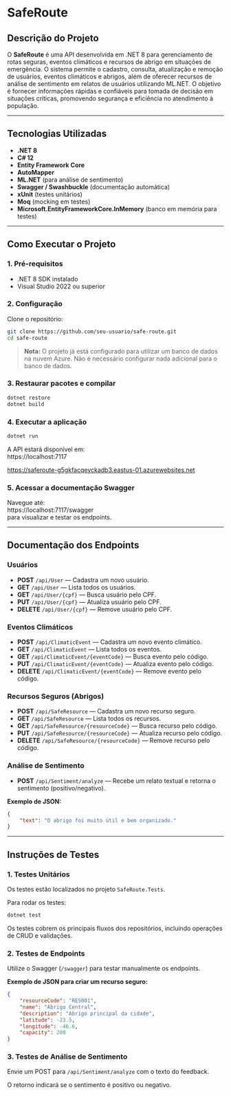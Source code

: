 # SafeRoute

## Descrição do Projeto

O **SafeRoute** é uma API desenvolvida em .NET 8 para gerenciamento de rotas seguras, eventos climáticos e recursos de abrigo em situações de emergência. O sistema permite o cadastro, consulta, atualização e remoção de usuários, eventos climáticos e abrigos, além de oferecer recursos de análise de sentimento em relatos de usuários utilizando ML.NET. O objetivo é fornecer informações rápidas e confiáveis para tomada de decisão em situações críticas, promovendo segurança e eficiência no atendimento à população.

---

## Tecnologias Utilizadas

- **.NET 8**
- **C# 12**
- **Entity Framework Core**
- **AutoMapper**
- **ML.NET** (para análise de sentimento)
- **Swagger / Swashbuckle** (documentação automática)
- **xUnit** (testes unitários)
- **Moq** (mocking em testes)
- **Microsoft.EntityFrameworkCore.InMemory** (banco em memória para testes)

---

## Como Executar o Projeto

### 1. Pré-requisitos

- .NET 8 SDK instalado
- Visual Studio 2022 ou superior

### 2. Configuração

Clone o repositório:

```bash
git clone https://github.com/seu-usuario/safe-route.git
cd safe-route
```

> **Nota:** O projeto já está configurado para utilizar um banco de dados na nuvem Azure. Não é necessário configurar nada adicional para o banco de dados.

### 3. Restaurar pacotes e compilar

```bash
dotnet restore
dotnet build
```

### 4. Executar a aplicação

```bash
dotnet run
```

A API estará disponível em:  
https://localhost:7117

https://saferoute-g5gkfacqeyckadb3.eastus-01.azurewebsites.net

### 5. Acessar a documentação Swagger

Navegue até:  
https://localhost:7117/swagger  
para visualizar e testar os endpoints.

---

## Documentação dos Endpoints

### Usuários

- **POST** `/api/User` — Cadastra um novo usuário.
- **GET** `/api/User` — Lista todos os usuários.
- **GET** `/api/User/{cpf}` — Busca usuário pelo CPF.
- **PUT** `/api/User/{cpf}` — Atualiza usuário pelo CPF.
- **DELETE** `/api/User/{cpf}` — Remove usuário pelo CPF.

### Eventos Climáticos

- **POST** `/api/ClimaticEvent` — Cadastra um novo evento climático.
- **GET** `/api/ClimaticEvent` — Lista todos os eventos.
- **GET** `/api/ClimaticEvent/{eventCode}` — Busca evento pelo código.
- **PUT** `/api/ClimaticEvent/{eventCode}` — Atualiza evento pelo código.
- **DELETE** `/api/ClimaticEvent/{eventCode}` — Remove evento pelo código.

### Recursos Seguros (Abrigos)

- **POST** `/api/SafeResource` — Cadastra um novo recurso seguro.
- **GET** `/api/SafeResource` — Lista todos os recursos.
- **GET** `/api/SafeResource/{resourceCode}` — Busca recurso pelo código.
- **PUT** `/api/SafeResource/{resourceCode}` — Atualiza recurso pelo código.
- **DELETE** `/api/SafeResource/{resourceCode}` — Remove recurso pelo código.

### Análise de Sentimento

- **POST** `/api/Sentiment/analyze` — Recebe um relato textual e retorna o sentimento (positivo/negativo).

**Exemplo de JSON:**

```json
{
    "text": "O abrigo foi muito útil e bem organizado."
}
```

---

## Instruções de Testes

### 1. Testes Unitários

Os testes estão localizados no projeto `SafeRoute.Tests`.

Para rodar os testes:

```bash
dotnet test
```

Os testes cobrem os principais fluxos dos repositórios, incluindo operações de CRUD e validações.

### 2. Testes de Endpoints

Utilize o Swagger (`/swagger`) para testar manualmente os endpoints.

**Exemplo de JSON para criar um recurso seguro:**

```json
{
    "resourceCode": "RES001",
    "name": "Abrigo Central",
    "description": "Abrigo principal da cidade",
    "latitude": -23.5,
    "longitude": -46.6,
    "capacity": 200
}
```

### 3. Testes de Análise de Sentimento

Envie um POST para `/api/Sentiment/analyze` com o texto do feedback.

O retorno indicará se o sentimento é positivo ou negativo.
